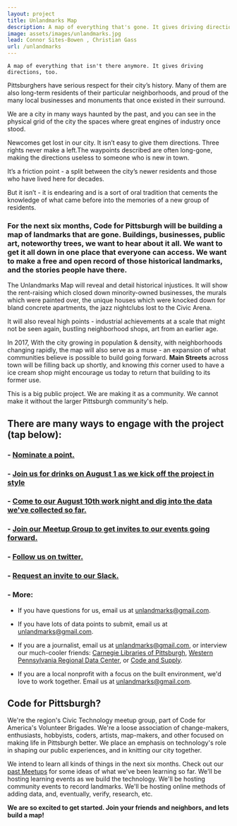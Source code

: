```yaml
---
layout: project
title: Unlandmarks Map
description: A map of everything that's gone. It gives driving directions, too.
image: assets/images/unlandmarks.jpg
lead: Connor Sites-Bowen , Christian Gass
url: /unlandmarks
---
```


```
A map of everything that isn't there anymore. It gives driving directions, too.
```

Pittsburghers have serious respect for their city’s history. Many of them are also long-term residents of their particular neighborhoods, and proud of the many local businesses and monuments that once existed in their surround.

We are a city in many ways haunted by the past, and you can see in the physical grid of the city the spaces where great engines of industry once stood.

Newcomes get lost in our city. It isn’t easy to give them directions. Three rights never make a left.The waypoints described are often long-gone, making the directions useless to someone who is new in town.

It’s a friction point - a split between the city’s newer residents and those who have lived here for decades.

But it isn’t - it is endearing and is a sort of oral tradition that cements the knowledge of what came before into the memories of a new group of residents.

### **For the next six months, Code for Pittsburgh will be building a map of landmarks that are gone. Buildings, businesses, public art, noteworthy trees, we want to hear about it all. We want to get it all down in one place that everyone can access. We want to make a free and open record of those historical landmarks, and the stories people have there.**

The Unlandmarks Map will reveal and detail historical injustices. It will show the rent-raising which closed down minority-owned businesses, the murals which were painted over, the unique houses which were knocked down for bland concrete apartments, the jazz nightclubs lost to the Civic Arena.

It will also reveal high points - industrial achievements at a scale that might not be seen again, bustling neighborhood shops, art from an earlier age.

In 2017, With the city growing in population & density, with neighborhoods changing rapidly, the map will also serve as a muse - an expansion of what communities believe is possible to build going forward. **Main Streets** across town will be filling back up shortly, and knowing *this* corner used to have a ice cream shop might encourage us today to return that building to its former use.

This is a big public project. We are making it as a community. We cannot make it without the larger Pittsburgh community's help.

## There are many ways to engage with the project (tap below):
### -  **[Nominate a point.](https://goo.gl/forms/4Zm4Mxx2sneri0sJ2)**
### - [Join us for drinks on August 1 as we kick off the project in style](https://www.meetup.com/codeforpgh/events/241846293/)
### - [Come to our August 10th work night and dig into the data we've collected so far.](https://www.meetup.com/codeforpgh/events/241846018/)
### -  [Join our Meetup Group to get invites to our events going forward.](https://www.meetup.com/codeforpgh/) 
### - [Follow us on twitter.](https://twitter.com/codeforpgh)
### - [Request an invite to our Slack.](https://goo.gl/forms/Hl97wNK7NtjU8WO93)
### - More:

- If you have questions for us, email us at <unlandmarks@gmail.com>.

- If you have lots of data points to submit, email us at <unlandmarks@gmail.com>.

- If you are a journalist, email us at <unlandmarks@gmail.com>, or interview our much-cooler friends: [Carnegie Libraries of Pittsburgh,](https://twitter.com/carnegielibrary) [Western Pennsylvania Regional Data Center](https://twitter.com/wprdc), or [Code and Supply](https://twitter.com/codeandsupply).

- If you are a local nonprofit with a focus on the built environment, we'd love to work together. Email us at unlandmarks@gmail.com.

## Code for Pittsburgh?

We're the region's Civic Technology meetup group, part of Code for America's Volunteer Brigades. We're a loose association of change-makers, enthusiasts, hobbyists, coders, artists, map-makers, and other focused on making life in Pittsburgh better. We place an emphasis on technology's role in shaping our public experiences, and in knitting our city together.

We intend to learn all kinds of things in the next six months. Check out our [past Meetups](https://www.meetup.com/codeforpgh/#past) for some ideas of what we've been learning so far. We'll be hosting learning events as we build the technology. We'll be hosting community events to record landmarks. We'll be hosting online methods of adding data, and, eventually, verify, research, etc.

**We are so excited to get started. Join your friends and neighbors, and lets build a map!**
